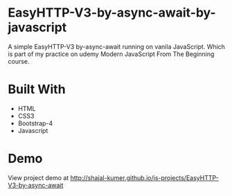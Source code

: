 # EasyHTTP-V3-by-async-await-by-javascript
A simple EasyHTTP-V3 by-async-await running on vanila JavaScript. Which is part of my practice on udemy Modern JavaScript From The Beginning course.

# Built With
- HTML
- CSS3
- Bootstrap-4
- Javascript

# Demo

View project demo at http://shajal-kumer.github.io/js-projects/EasyHTTP-V3-by-async-await
